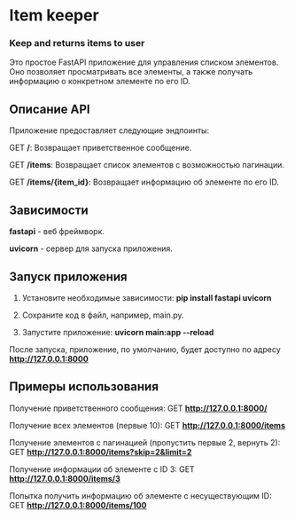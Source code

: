 # Item keeper

### Keep and returns items to user

Это простое FastAPI приложение для управления списком элементов. Оно позволяет просматривать все элементы, а также получать информацию о конкретном элементе по его ID.

## Описание API
Приложение предоставляет следующие эндпоинты:

GET **/**:  Возвращает приветственное сообщение.

GET **/items**:  Возвращает список элементов с возможностью пагинации.

GET **/items/{item_id}**:  Возвращает информацию об элементе по его ID.


## Зависимости
**fastapi** - веб фреймворк.

**uvicorn** - сервер для запуска приложения.

## Запуск приложения
1) Установите необходимые зависимости: **pip install fastapi uvicorn**

3) Сохраните код в файл, например, main.py.
4) Запустите приложение:
**uvicorn main:app --reload**

После запуска, приложение, по умолчанию, будет доступно по адресу **http://127.0.0.1:8000**

## Примеры использования
Получение приветственного сообщения:
GET **http://127.0.0.1:8000/**

Получение всех элементов (первые 10):
GET **http://127.0.0.1:8000/items**

Получение элементов с пагинацией (пропустить первые 2, вернуть 2):
GET **http://127.0.0.1:8000/items?skip=2&limit=2**

Получение информации об элементе с ID 3:
GET **http://127.0.0.1:8000/items/3**

Попытка получить информацию об элементе с несуществующим ID:
GET **http://127.0.0.1:8000/items/100**
